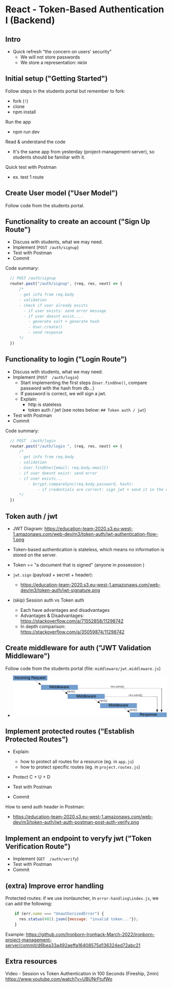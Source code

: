 

# React - Token-Based Authentication I (Backend)


<!-- status: ready -->


<!--

PR JWT middleware simplified:

- https://github.com/ironhack-labs/lesson-code-h-react-authentication-backend/pull/14

- https://github.com/jorgeberrizbeitia/lesson-code-h-react-authentication-backend/blob/938643359c4a7edf6b28f7169a93d3b7a216df37/middleware/jwt.middleware.js


Update (May 2024):
- PR already applied to Students Portal + repo with the final code
- Ironlauncher: not yet

-->





## Intro


- Quick refresh "the concern on users' security"
  - We will not store passwords
  - We store a representation: `HASH`

<!-- @LT: explain JWT's once we reach that code in /login (not before)  -->



## Initial setup ("Getting Started")

Follow steps in the students portal but remember to fork:
- fork (`!`)
- clone 
- npm install

Run the app
- npm run dev


Read & understand the code
- It's the same app from yesterday (project-management-server), so students should be familiar with it.

Quick test with Postman
- ex. test 1 route



## Create User model ("User Model")

<!-- @LT: use code as it is  (do not change anything) -->

Follow code from the students portal.



## Functionality to create an account ("Sign Up Route")

- Discuss with students, what we may need.
- Implement (`POST /auth/signup`)
- Test with Postman
- Commit


Code summary:

  ```js
    // POST	/auth/signup
    router.post("/auth/signup", (req, res, next) => {
        /*
        - get info from req.body
        - validation
        - check if user already exists
          - if user exists: send error message   
          - if user doesnt exist....
            - generate salt + generate hash
            - User.create()
            - send response
        */
    })
  ```


## Functionality to login ("Login Route")

- Discuss with students, what we may need.
- Implement (`POST  /auth/login`)
  - Start implementing the first steps (`User.findOne()`, compare password with the hash from db...)
  - If password is correct, we will sign a jwt.
  - Explain:
    - http is stateless
    - token auth / jwt (see notes below: `## Token auth / jwt`)
- Test with Postman
- Commit


Code summary:

  ```js
    // POST  /auth/login 
    router.post("/auth/login ", (req, res, next) => {
        /*
        - get info from req.body
        - validation
        - User.findOne({email: req.body.email})
        - if user doesnt exist: send error
        - if user exists...
            - bcrypt.compareSync(req.body.password, hash);
                - if credentials are correct: sign jwt + send it in the response
        */
    })

  ```



## Token auth / jwt

  <!-- @todo: create diagrams -->

- JWT Diagram: https://education-team-2020.s3.eu-west-1.amazonaws.com/web-dev/m3/token-auth/jwt-authentication-flow-1.png

- Token-based authentication is stateless, which means no information is stored on the server.

- Token == "a document that is signed" (anyone in possession )

- `jwt.sign` (payload + secret + header):
  - https://education-team-2020.s3.eu-west-1.amazonaws.com/web-dev/m3/token-auth/jwt-signature.png

- (skip) Session auth vs Token auth
  - Each have advantages and disadvantages
  - Advantages & Disadvantages: https://stackoverflow.com/a/71552858/11298742
  - In depth comparison: https://stackoverflow.com/a/35059874/11298742



## Create middleware for auth ("JWT Validation Middleware")

Follow code from the students portal (file: `middleware/jwt.middleware.js`)

- ![diagram middleware](../media/images/express-middleware.png)


<!-- @students: we don't need to remember all the details, we will use a generator to create this for us -->


## Implement protected routes ("Establish Protected Routes")

- Explain:
  - how to protect all routes for a resource (eg. in `app.js`)
  - how to protect specific routes (eg. in `project.routes.js`)

- Protect C + U + D
- Test with Postman
- Commit


How to send auth header in Postman: 
- https://education-team-2020.s3.eu-west-1.amazonaws.com/web-dev/m3/token-auth/jwt-auth-postman-post-auth-verify.png




## Implement an endpoint to veryfy jwt ("Token Verification Route")

- Implement (`GET  /auth/verify`)
- Test with Postman
- Commit







## (extra) Improve error handling

Protected routes: if we use ironlauncher, in `error-handling\index.js`, we can add the following:

  ```js
      if (err.name === "UnauthorizedError") {
        res.status(401).json({message: "invalid token..."});
      }
  ```

  Example: https://github.com/Ironborn-Ironhack-March-2022/ironborn-project-management-server/commit/d6bea33a492aeffa16408575d136324ed72abc21



## Extra resources

Video - Session vs Token Authentication in 100 Seconds (Fireship, 2min)
https://www.youtube.com/watch?v=UBUNrFtufWo




